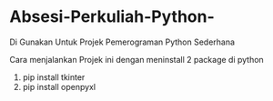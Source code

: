 # Absesi-Perkuliah-Python-
Di Gunakan Untuk Projek Pemerograman Python Sederhana 

Cara menjalankan Projek ini dengan meninstall 2 package di python 
1. pip install tkinter
2. pip install openpyxl
